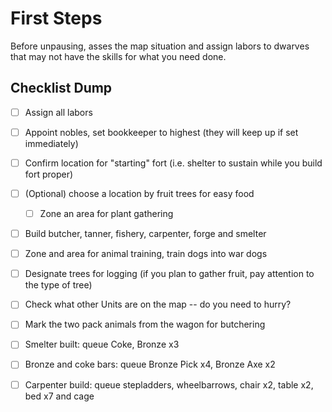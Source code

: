 # First Steps
Before unpausing, asses the map situation and assign labors to dwarves that may not have the skills for what you need done.

## Checklist Dump
- [ ] Assign all labors
- [ ] Appoint nobles, set bookkeeper to highest (they will keep up if set immediately)
- [ ] Confirm location for "starting" fort (i.e. shelter to sustain while you build fort proper)
- [ ] (Optional) choose a location by fruit trees for easy food
	- [ ] Zone an area for plant gathering
- [ ] Build butcher, tanner, fishery, carpenter, forge and smelter
- [ ] Zone and area for animal training, train dogs into war dogs
- [ ] Designate trees for logging (if you plan to gather fruit, pay attention to the type of tree)
- [ ] Check what other Units are on the map -- do you need to hurry?
- [ ] Mark the two pack animals from the wagon for butchering

- [ ] Smelter built: queue Coke, Bronze x3
- [ ] Bronze and coke bars: queue Bronze Pick x4, Bronze Axe x2
- [ ] Carpenter build: queue stepladders, wheelbarrows, chair x2, table x2, bed x7 and cage
